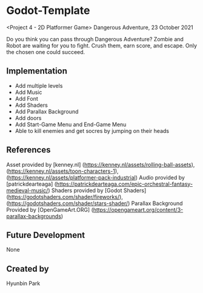 # Godot-Template
<Project 4 - 2D Platformer Game> Dangerous Adventure, 23 October 2021

Do you think you can pass through Dangerous Adventure? Zombie and Robot are waiting for you to fight. Crush them, earn score, and escape. Only the chosen one could succeed.

## Implementation
- Add multiple levels
- Add Music
- Add Font
- Add Shaders
- Add Parallax Background
- Add doors
- Add Start-Game Menu and End-Game Menu
- Able to kill enemies and get socres by jumping on their heads

## References
Asset provided by [kenney.nl] (https://kenney.nl/assets/rolling-ball-assets), (https://kenney.nl/assets/toon-characters-1), (https://kenney.nl/assets/platformer-pack-industrial)
Audio provided by [patrickdearteaga] (https://patrickdearteaga.com/epic-orchestral-fantasy-medieval-music/)
Shaders provided by [Godot Shaders] (https://godotshaders.com/shader/fireworks/), (https://godotshaders.com/shader/stars-shader/)
Parallax Background Provided by [OpenGameArt.ORG] (https://opengameart.org/content/3-parallax-backgrounds)

## Future Development
None

## Created by 
Hyunbin Park
```
